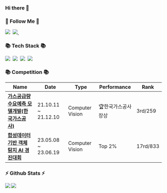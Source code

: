 ### Hi there 👋

<!--
**ujina123/ujina123** is a ✨ _special_ ✨ repository because its `README.md` (this file) appears on your GitHub profile.

Here are some ideas to get you started:

- 🔭 I’m currently working on ...
- 🌱 I’m currently learning ...
- 👯 I’m looking to collaborate on ...
- 🤔 I’m looking for help with ...
- 💬 Ask me about ...
- 📫 How to reach me: ...
- 😄 Pronouns: ...
- ⚡ Fun fact: ...
-->

<h3>🌱 Follow Me 🌱</h3>
<p>
  <a href="https://leeyujin.tistory.com"><img src="https://img.shields.io/badge/Tech%20Blog-11B48A?style=flat-square&logo=Vimeo&logoColor=white&link=https://leeyujin.tistory.com"/></a>&nbsp
  <a href="mailto:dldbwls7182@gmail.com"><img src="https://img.shields.io/badge/Gmail-d14836?style=flat-square&logo=Gmail&logoColor=white&link=dldbwls7182@gmail.com"/>      </a>&nbsp
  
</p>

<h3>📚 Tech Stack 📚</h3>
<p>
  <img src="https://img.shields.io/badge/Python-3766AB?style=flat-square&logo=Python&logoColor=white"/></a>&nbsp 
  <img src="https://img.shields.io/badge/Mysql-E6B91E?style=flat-square&logo=MySql&logoColor=white"/></a>&nbsp 
  <img src="https://img.shields.io/badge/Docker-2496ED?style=flat-square&logo=Docker&logoColor=white"/></a>&nbsp 
  <img src="https://img.shields.io/badge/Django-092E20?style=flat-square&logo=Django&logoColor=white"/></a>&nbsp 
</p>
<h3>📚 Competition 📚</h3>

|Name|Date|Type|Performance|Rank|
|---|---|---|---|---|
|**[가스공급량 수요예측 모델개발(한국가스공사)](https://dacon.io/competitions/official/235830/overview/description)**|21.10.11 ~ 21.12.10|Computer Vision|:trophy:한국가스공사장상|3rd/259|
|**[합성데이터 기반 객체 탐지 AI 경진대회](https://dacon.io/competitions/official/236107/overview/description)**|23.05.08 ~ 23.06.19|Computer Vision|Top 2%|17rd/833|


<h3>⚡ Github Stats ⚡</h3>
<p>
  <a href="https://github.com/ujina123/github-readme-stats">
    <img align="left" src="https://github-readme-stats.vercel.app/api?username=ujina123&exclude_repo=github-readme-stats" />
  </a>
  <a href="https://github.com/ujina123/github-readme-stats">
    <img align="rigth" src="https://github-readme-stats.vercel.app/api/top-langs/?username=ujina123" />
  </a>
</p>
